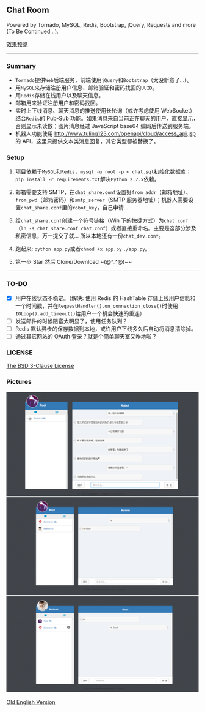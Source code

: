 ## Chat Room

Powered by Tornado, MySQL, Redis, Bootstrap, jQuery, Requests and more (To Be Continued...).

[效果预览](#result)

***

### Summary

- `Tornado`提供`Web`后端服务，前端使用`jQuery`和`Bootstrap`（太没新意了...）。
- 用`MySQL`来存储注册用户信息、邮箱验证和密码找回的`UUID`。
- 用`Redis`存储在线用户以及聊天信息。
- 邮箱用来验证注册用户和密码找回。
- 实时上下线消息、聊天消息的推送使用长轮询（或许考虑使用 WebSocket）结合`Redis`的 Pub-Sub 功能。如果消息来自当前正在聊天的用户，直接显示，否则显示未读数；图片消息经过 JavaScript base64 编码后传送到服务端。
- 机器人功能使用 http://www.tuling123.com/openapi/cloud/access_api.jsp 的 API，这里只提供文本类消息回复，其它类型都被替换了。

### Setup

1. 项目依赖于`MySQL`和`Redis`，`mysql -u root -p < chat.sql`初始化数据库；`pip install -r requirements.txt`解决`Python 2.7.x`依赖。

2. 邮箱需要支持 SMTP，在`chat_share.conf`设置好`from_addr`（邮箱地址）、`from_pwd`（邮箱密码）和`smtp_server`（SMTP 服务器地址）；机器人需要设置`chat_share.conf`里的`robot_key`，自己申请... 

3. 给`chat_share.conf`创建一个符号链接（Win 下的快捷方式）为`chat.conf`（`ln -s chat_share.conf chat.conf`）或者直接重命名。主要是这部分涉及私密信息，万一提交了就... 所以本地还有一份`chat_dev.conf`。

4. 跑起来: `python app.py`或者`chmod +x app.py` `./app.py`。

5. 第一步 Star 然后 Clone/Download ~(@^_^@)~~

---

### TO-DO

- [x] 用户在线状态不稳定。（解决: 使用 Redis 的 HashTable 存储上线用户信息和一个时间戳，并在`RequestHandler().on_connection_close()`时使用`IOLoop().add_timeout()`给用户一个机会快速的重连）
- [ ] 发送邮件的时候阻塞太明显了，使用任务队列？
- [ ] Redis 默认异步的保存数据到本地，或许用户下线多久后自动将消息清除掉。
- [ ] 通过其它网站的 OAuth 登录？就是个简单聊天室又咋地啦？

### LICENSE

[The BSD 3-Clause License](./LICENSE)

<h3 id="result">Pictures</h3>

![](./example3.png)
![](./example2.png)
![](./example1.png)

[Old English Version](./English.md)